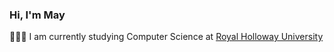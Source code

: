 ### Hi, I'm May

👩🏼‍🎓 I am currently studying Computer Science at [Royal Holloway University](https://www.royalholloway.ac.uk/)
